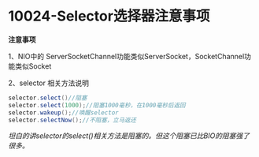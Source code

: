 # 10024-Selector选择器注意事项

**注意事项**

1、NIO中的 ServerSocketChannel功能类似ServerSocket，SocketChannel功能类似Socket

2、selector 相关方法说明

```java
selector.select()//阻塞
selector.select(1000);//阻塞1000毫秒，在1000毫秒后返回
selector.wakeup();//唤醒selector
selector.selectNow();//不阻塞，立马返还
```



*坦白的讲selector的select()相关方法是阻塞的。但这个阻塞已比BIO的阻塞强了很多。*

